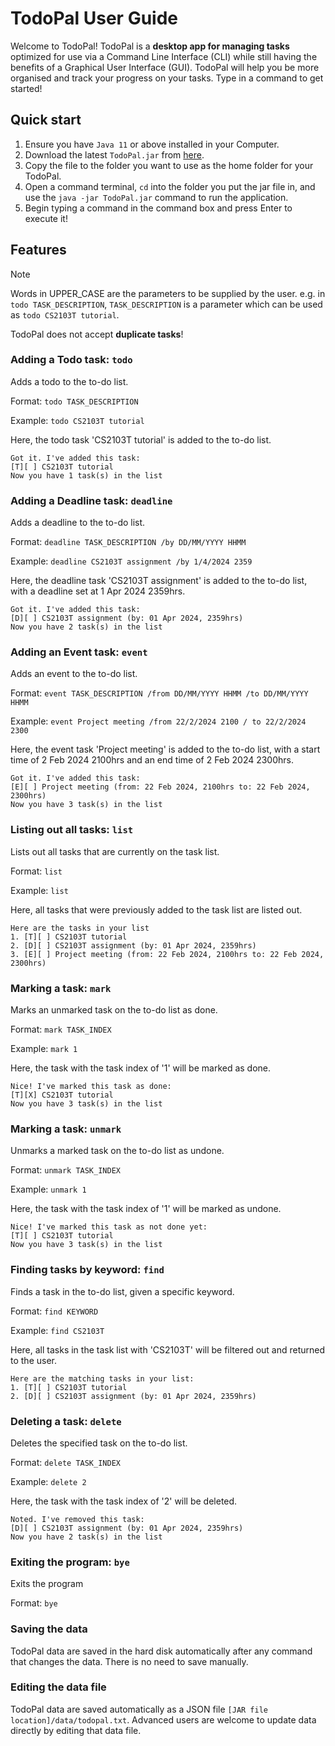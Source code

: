 # TodoPal User Guide

Welcome to TodoPal! TodoPal is a **desktop app for managing tasks** optimized for use via a Command Line Interface (CLI) while still having the benefits of a Graphical User Interface (GUI). TodoPal will help you be more organised and track your progress on your tasks. Type in a command to get started!

## Quick start

1. Ensure you have `Java 11` or above installed in your Computer.
2. Download the latest `TodoPal.jar` from [here](https://github.com/bertrandong/ip/releases).
3. Copy the file to the folder you want to use as the home folder for your TodoPal.
4. Open a command terminal, `cd` into the folder you put the jar file in, and use the `java -jar TodoPal.jar` command to run the application.
5. Begin typing a command in the command box and press Enter to execute it!

## Features
> [!NOTE]
> 
> Words in UPPER_CASE are the parameters to be supplied by the user.
> e.g. in `todo TASK_DESCRIPTION`, `TASK_DESCRIPTION` is a parameter which can be used as `todo CS2103T tutorial`.
> 
> TodoPal does not accept **duplicate tasks**!


### Adding a Todo task: `todo`

Adds a todo to the to-do list.

Format: `todo TASK_DESCRIPTION`

Example: `todo CS2103T tutorial`

Here, the todo task 'CS2103T tutorial' is added to the to-do list.

```
Got it. I've added this task:
[T][ ] CS2103T tutorial
Now you have 1 task(s) in the list
```


### Adding a Deadline task: `deadline`

Adds a deadline to the to-do list.

Format: `deadline TASK_DESCRIPTION /by DD/MM/YYYY HHMM`

Example: `deadline CS2103T assignment /by 1/4/2024 2359`

Here, the deadline task 'CS2103T assignment' is added to the to-do list, with a deadline set at 1 Apr 2024 2359hrs.

```
Got it. I've added this task:
[D][ ] CS2103T assignment (by: 01 Apr 2024, 2359hrs)
Now you have 2 task(s) in the list
```

### Adding an Event task: `event`

Adds an event to the to-do list.

Format: `event TASK_DESCRIPTION /from DD/MM/YYYY HHMM /to DD/MM/YYYY HHMM`

Example: `event Project meeting /from 22/2/2024 2100 / to 22/2/2024 2300`

Here, the event task 'Project meeting' is added to the to-do list, with a start time of 2 Feb 2024 2100hrs and an end time of 2 Feb 2024 2300hrs.

```
Got it. I've added this task:
[E][ ] Project meeting (from: 22 Feb 2024, 2100hrs to: 22 Feb 2024, 2300hrs)
Now you have 3 task(s) in the list
```

### Listing out all tasks: `list`

Lists out all tasks that are currently on the task list.

Format: `list`

Example: `list`

Here, all tasks that were previously added to the task list are listed out.

```
Here are the tasks in your list
1. [T][ ] CS2103T tutorial
2. [D][ ] CS2103T assignment (by: 01 Apr 2024, 2359hrs)
3. [E][ ] Project meeting (from: 22 Feb 2024, 2100hrs to: 22 Feb 2024, 2300hrs)
```

### Marking a task: `mark`

Marks an unmarked task on the to-do list as done.

Format: `mark TASK_INDEX`

Example: `mark 1`

Here, the task with the task index of '1' will be marked as done.

```
Nice! I've marked this task as done:
[T][X] CS2103T tutorial
Now you have 3 task(s) in the list
```

### Marking a task: `unmark`

Unmarks a marked task on the to-do list as undone.

Format: `unmark TASK_INDEX`

Example: `unmark 1`

Here, the task with the task index of '1' will be marked as undone.

```
Nice! I've marked this task as not done yet:
[T][ ] CS2103T tutorial
Now you have 3 task(s) in the list
```

### Finding tasks by keyword: `find`

Finds a task in the to-do list, given a specific keyword.

Format: `find KEYWORD`

Example: `find CS2103T`

Here, all tasks in the task list with 'CS2103T' will be filtered out and returned to the user.

```
Here are the matching tasks in your list:
1. [T][ ] CS2103T tutorial
2. [D][ ] CS2103T assignment (by: 01 Apr 2024, 2359hrs)
```

### Deleting a task: `delete`

Deletes the specified task on the to-do list.

Format: `delete TASK_INDEX`

Example: `delete 2`

Here, the task with the task index of '2' will be deleted.

```
Noted. I've removed this task:
[D][ ] CS2103T assignment (by: 01 Apr 2024, 2359hrs)
Now you have 2 task(s) in the list
```

### Exiting the program: `bye`

Exits the program

Format: `bye`

### Saving the data

TodoPal data are saved in the hard disk automatically after any command that changes the data. There is no need to save manually.

### Editing the data file

TodoPal data are saved automatically as a JSON file `[JAR file location]/data/todopal.txt`. Advanced users are welcome to update data directly by editing that data file.
